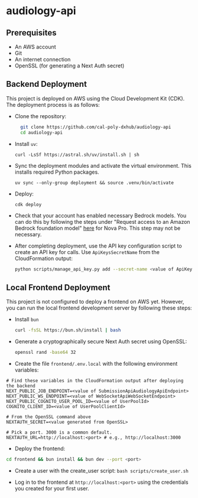 # audiology-api

## Prerequisites

- An AWS account
- Git
- An internet connection
- OpenSSL (for generating a Next Auth secret)

## Backend Deployment

This project is deployed on AWS using the Cloud Development Kit (CDK). The deployment process is as follows:

- Clone the repository:

  ```bash
    git clone https://github.com/cal-poly-dxhub/audiology-api
    cd audiology-api
  ```

- Install `uv`:

  ```
  curl -LsSf https://astral.sh/uv/install.sh | sh
  ```

- Sync the deployment modules and activate the virtual environment. This installs required Python packages.

  ```
  uv sync --only-group deployment && source .venv/bin/activate
  ```

- Deploy:

  ```
  cdk deploy
  ```

- Check that your account has enabled necessary Bedrock models. You can do this by following the steps under "Request access to an Amazon Bedrock foundation model" [here](https://docs.aws.amazon.com/bedrock/latest/userguide/getting-started.html#getting-started-model-access) for Nova Pro. This step may not be necessary.

- After completing deployment, use the API key configuration script to create an API key for calls. Use `ApiKeysSecretName` from the CloudFormation output:

  ```bash
  python scripts/manage_api_key.py add --secret-name <value of ApiKeysSecretName>
  ```

## Local Frontend Deployment

This project is not configured to deploy a frontend on AWS yet. However, you can run the local frontend development server by following these steps:

- Install `bun`

  ```bash
  curl -fsSL https://bun.sh/install | bash
  ```

- Generate a cryptographically secure Next Auth secret using OpenSSL:

  ```bash
  openssl rand -base64 32
  ```

- Create the file `frontend/.env.local` with the following environment variables:

```env
# Find these variables in the CloudFormation output after deploying the backend
NEXT_PUBLIC_JOB_ENDPOINT=<value of SubmissionApiAudiologyApiEndpoint>
NEXT_PUBLIC_WS_ENDPOINT=<value of WebSocketApiWebSocketEndpoint>
NEXT_PUBLIC_COGNITO_USER_POOL_ID=<value of UserPoolId>
COGNITO_CLIENT_ID=<value of UserPoolClientId>

# From the OpenSSL command above
NEXTAUTH_SECRET=<value generated from OpenSSL>

# Pick a port. 3000 is a common default.
NEXTAUTH_URL=http://localhost:<port> # e.g., http://localhost:3000
```

- Deploy the frontend:

```bash
cd frontend && bun install && bun dev --port <port>
```

- Create a user with the create_user script: `bash scripts/create_user.sh`

- Log in to the frontend at `http://localhost:<port>` using the credentials you created for your first user.
